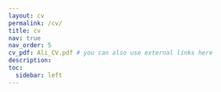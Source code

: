 ```yaml
---
layout: cv
permalink: /cv/
title: cv
nav: true
nav_order: 5
cv_pdf: Ali_CV.pdf # you can also use external links here
description:
toc:
  sidebar: left
---
```

